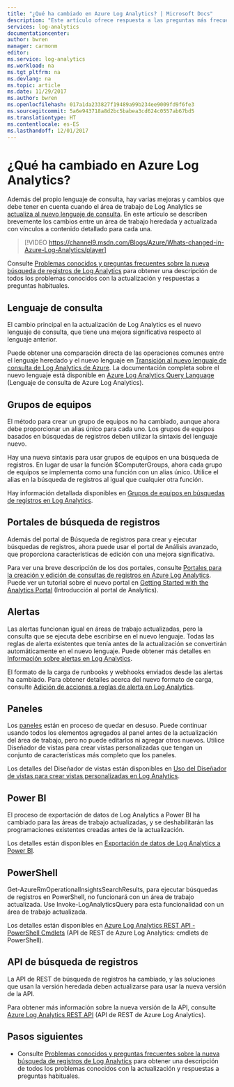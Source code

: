 ```yaml
---
title: "¿Qué ha cambiado en Azure Log Analytics? | Microsoft Docs"
description: "Este artículo ofrece respuesta a las preguntas más frecuentes sobre la actualización de Log Analytics al nuevo lenguaje de consulta."
services: log-analytics
documentationcenter: 
author: bwren
manager: carmonm
editor: 
ms.service: log-analytics
ms.workload: na
ms.tgt_pltfrm: na
ms.devlang: na
ms.topic: article
ms.date: 11/29/2017
ms.author: bwren
ms.openlocfilehash: 017a1da233827f19489a99b234ee9009fd9f6fe3
ms.sourcegitcommit: 5a6e943718a8d2bc5babea3cd624c0557ab67bd5
ms.translationtype: HT
ms.contentlocale: es-ES
ms.lasthandoff: 12/01/2017
---
```

# <a name="whats-changed-in-azure-log-analytics"></a>¿Qué ha cambiado en Azure Log Analytics?
Además del propio lenguaje de consulta, hay varias mejoras y cambios que debe tener en cuenta cuando el área de trabajo de Log Analytics se [actualiza al nuevo lenguaje de consulta](log-analytics-log-search-new.md).  En este artículo se describen brevemente los cambios entre un área de trabajo heredada y actualizada con vínculos a contenido detallado para cada una. 

> [!VIDEO https://channel9.msdn.com/Blogs/Azure/Whats-changed-in-Azure-Log-Analytics/player]

Consulte [Problemas conocidos y preguntas frecuentes sobre la nueva búsqueda de registros de Log Analytics](log-analytics-log-search-faq.md) para obtener una descripción de todos los problemas conocidos con la actualización y respuestas a preguntas habituales.  

## <a name="query-language"></a>Lenguaje de consulta
El cambio principal en la actualización de Log Analytics es el nuevo lenguaje de consulta, que tiene una mejora significativa respecto al lenguaje anterior.  

Puede obtener una comparación directa de las operaciones comunes entre el lenguaje heredado y el nuevo lenguaje en [Transición al nuevo lenguaje de consulta de Log Analytics de Azure](log-analytics-log-search-transition.md).  La documentación completa sobre el nuevo lenguaje está disponible en [Azure Log Analytics Query Language](https://docs.loganalytics.io) (Lenguaje de consulta de Azure Log Analytics).


## <a name="computer-groups"></a>Grupos de equipos
El método para crear un grupo de equipos no ha cambiado, aunque ahora debe proporcionar un alias único para cada uno.  Los grupos de equipos basados en búsquedas de registros deben utilizar la sintaxis del lenguaje nuevo.

Hay una nueva sintaxis para usar grupos de equipos en una búsqueda de registros.  En lugar de usar la función $ComputerGroups, ahora cada grupo de equipos se implementa como una función con un alias único.  Utilice el alias en la búsqueda de registros al igual que cualquier otra función.  

Hay información detallada disponibles en [Grupos de equipos en búsquedas de registros en Log Analytics](log-analytics-computer-groups.md).


## <a name="log-search-portals"></a>Portales de búsqueda de registros
Además del portal de Búsqueda de registros para crear y ejecutar búsquedas de registros, ahora puede usar el portal de Análisis avanzado, que proporciona características de edición con una mejora significativa.

Para ver una breve descripción de los dos portales, consulte [Portales para la creación y edición de consultas de registros en Azure Log Analytics](log-analytics-log-search-portals.md).  Puede ver un tutorial sobre el nuevo portal en [Getting Started with the Analytics Portal](https://docs.loganalytics.io/docs/Learn/Getting-Started/Getting-started-with-the-Analytics-portal) (Introducción al portal de Analytics).

## <a name="alerts"></a>Alertas
Las alertas funcionan igual en áreas de trabajo actualizadas, pero la consulta que se ejecuta debe escribirse en el nuevo lenguaje.  Todas las reglas de alerta existentes que tenía antes de la actualización se convertirán automáticamente en el nuevo lenguaje.  Puede obtener más detalles en [Información sobre alertas en Log Analytics](log-analytics-alerts.md).

El formato de la carga de runbooks y webhooks enviados desde las alertas ha cambiado.  Para obtener detalles acerca del nuevo formato de carga, consulte [Adición de acciones a reglas de alerta en Log Analytics](log-analytics-alerts-actions.md).

## <a name="dashboards"></a>Paneles
Los [paneles](log-analytics-dashboards.md) están en proceso de quedar en desuso.  Puede continuar usando todos los elementos agregados al panel antes de la actualización del área de trabajo, pero no puede editarlos ni agregar otros nuevos.  Utilice Diseñador de vistas para crear vistas personalizadas que tengan un conjunto de características más completo que los paneles.

Los detalles del Diseñador de vistas están disponibles en [Uso del Diseñador de vistas para crear vistas personalizadas en Log Analytics](log-analytics-view-designer.md).

## <a name="power-bi"></a>Power BI
El proceso de exportación de datos de Log Analytics a Power BI ha cambiado para las áreas de trabajo actualizadas, y se deshabilitarán las programaciones existentes creadas antes de la actualización.  

Los detalles están disponibles en [Exportación de datos de Log Analytics a Power BI](log-analytics-powerbi.md).

## <a name="powershell"></a>PowerShell
Get-AzureRmOperationalInsightsSearchResults, para ejecutar búsquedas de registros en PowerShell, no funcionará con un área de trabajo actualizada.  Use Invoke-LogAnalyticsQuery para esta funcionalidad con un área de trabajo actualizada.

Los detalles están disponibles en [Azure Log Analytics REST API - PowerShell Cmdlets](https://dev.loganalytics.io/documentation/Tools/PowerShell-Cmdlets) (API de REST de Azure Log Analytics: cmdlets de PowerShell).

## <a name="log-search-api"></a>API de búsqueda de registros
La API de REST de búsqueda de registros ha cambiado, y las soluciones que usan la versión heredada deben actualizarse para usar la nueva versión de la API.   

Para obtener más información sobre la nueva versión de la API, consulte [Azure Log Analytics REST API](https://dev.loganalytics.io/) (API de REST de Azure Log Analytics).

## <a name="next-steps"></a>Pasos siguientes

- Consulte [Problemas conocidos y preguntas frecuentes sobre la nueva búsqueda de registros de Log Analytics](log-analytics-log-search-faq.md) para obtener una descripción de todos los problemas conocidos con la actualización y respuestas a preguntas habituales.